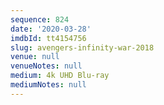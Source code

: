 ```yaml
---
sequence: 824
date: '2020-03-28'
imdbId: tt4154756
slug: avengers-infinity-war-2018
venue: null
venueNotes: null
medium: 4k UHD Blu-ray
mediumNotes: null
---
```



